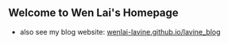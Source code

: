 ## Welcome to Wen Lai's Homepage

+ also see my blog website: [wenlai-lavine.github.io/lavine_blog](wenlai-lavine.github.io/lavine_blog)
